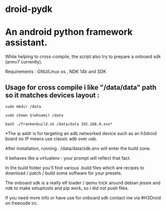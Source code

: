 # droid-pydk


# An android python framework assistant. 


While helping to cross-compile, the script also try to prepare a onboard sdk (armv7 currently).

Requirements : GNU/Linux os , NDK 14b and SDK


Usage for cross compile i like "/data/data" path so it matches devices layout :
--

```
sudo mkdir /data

sudo chown $(whoami) /data

bash ./frankenbuild.sh /data/data 192.168.0.xxx*
```

*The ip addr is for targeting an adb networked device such as an h3droid board no IP means use classic adb over usb.


After installation, running  .  /data/data/sdk.env  will enter the build zone. 

It  behaves like a virtualenv : your prompt will reflect that fact.

In the build folder you'll find various .build files which are recipes to download / patch / build some software for your presets.


The onboard sdk is a really elf loader / qemu trick around debian jessie and ndk to make setuptools and pip work, so i did not push files.


If you need more info or have use for onboard sdk contact me via #H3Droid on freenode irc.

